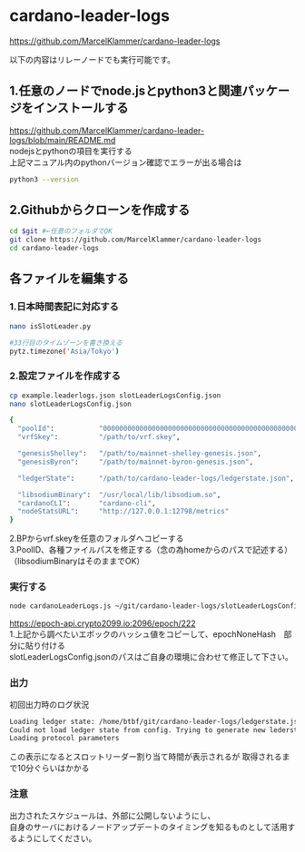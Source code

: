 # cardano-leader-logs
https://github.com/MarcelKlammer/cardano-leader-logs  

以下の内容はリレーノードでも実行可能です。　　

## 1.任意のノードでnode.jsとpython3と関連パッケージをインストールする
https://github.com/MarcelKlammer/cardano-leader-logs/blob/main/README.md  
nodejsとpythonの項目を実行する  
上記マニュアル内のpythonバージョン確認でエラーが出る場合は
```bash
python3 --version
```

## 2.Githubからクローンを作成する
```bash
cd $git #←任意のフォルダでOK
git clone https://github.com/MarcelKlammer/cardano-leader-logs
cd cardano-leader-logs
```

## 各ファイルを編集する

### 1.日本時間表記に対応する
```bash
nano isSlotLeader.py

#33行目のタイムゾーンを書き換える
pytz.timezone('Asia/Tokyo')
```



### 2.設定ファイルを作成する
```bash
cp example.leaderlogs.json slotLeaderLogsConfig.json
nano slotLeaderLogsConfig.json
```

```bash
{
  "poolId":           "00000000000000000000000000000000000000000000000000000000",
  "vrfSkey":          "/path/to/vrf.skey",

  "genesisShelley":   "/path/to/mainnet-shelley-genesis.json",
  "genesisByron":     "/path/to/mainnet-byron-genesis.json",

  "ledgerState":      "/path/to/cardano-leader-logs/ledgerstate.json",

  "libsodiumBinary":  "/usr/local/lib/libsodium.so",
  "cardanoCLI":       "cardano-cli",
  "nodeStatsURL":     "http://127.0.0.1:12798/metrics"
}
```
2.BPからvrf.skeyを任意のフォルダへコピーする  
3.PoolID、各種ファイルパスを修正する（念の為homeからのパスで記述する）  
（libsodiumBinaryはそのままでOK）  

### 実行する
```bash
node cardanoLeaderLogs.js ~/git/cardano-leader-logs/slotLeaderLogsConfig.json epochNoneHash
```
https://epoch-api.crypto2099.io:2096/epoch/222  
1.上記から調べたいエポックのハッシュ値をコピーして、epochNoneHash　部分に貼り付ける  
slotLeaderLogsConfig.jsonのパスはご自身の環境に合わせて修正して下さい。

### 出力
初回出力時のログ状況
```bash
Loading ledger state: /home/btbf/git/cardano-leader-logs/ledgerstate.json
Could not load ledger state from config. Trying to generate new lederstate.json
Loading protocol parameters
```
この表示になるとスロットリーダー割り当て時間が表示されるが
取得されるまで10分ぐらいはかかる

### 注意
出力されたスケジュールは、外部に公開しないようにし、  
自身のサーバにおけるノードアップデートのタイミングを知るものとして活用するようにしてください。
